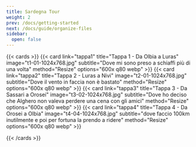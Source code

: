 ```yaml
---
title: Sardegna Tour
weight: 2
prev: /docs/getting-started
next: /docs/guide/organize-files
sidebar:
  open: false
---
```




<!--more-->

{{< cards >}}
  {{< card link="tappa1" title="Tappa 1 - Da Olbia a Luras" image="t1-01-1024x768.jpg" subtitle="Dove mi sono preso a schiaffi più di una volta" method="Resize" options="600x q80 webp" >}}
  {{< card link="tappa2" title="Tappa 2 - Luras a Nivi" image="t2-01-1024x768.jpg" subtitle="Dove il vento in faccia non è bastato" method="Resize" options="600x q80 webp" >}}
  {{< card link="tappa3" title="Tappa 3 - Da Sassari a Orosei" image="t3-02-1024x768.jpg" subtitle="Dove ho deciso che Alghero non valeva perdere una cena con gli amici" method="Resize" options="600x q80 webp" >}}
  {{< card link="tappa4" title="Tappa 4 - Da Orosei a Olbia" image="t4-04-1024x768.jpg" subtitle="dove faccio 100km inutilmente e poi per fortuna la prendo a ridere" method="Resize" options="600x q80 webp" >}}
  
{{< /cards >}}